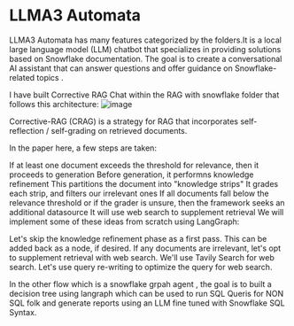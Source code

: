 # LLMA3 Automata


LLMA3 Automata has many features categorized by the folders.It is a local large language model (LLM) chatbot that specializes in providing solutions based on Snowflake documentation. The goal is to create a conversational AI assistant that can answer questions and offer guidance on Snowflake-related topics .


I have built Corrective RAG Chat within the RAG with snowflake folder that follows this architecture:
![image](https://github.com/manjunath-ab/snowflake_sensei/assets/114261603/48124772-8300-41f3-a71d-d65eca768ee4)

Corrective-RAG (CRAG) is a strategy for RAG that incorporates self-reflection / self-grading on retrieved documents.

In the paper here, a few steps are taken:

If at least one document exceeds the threshold for relevance, then it proceeds to generation
Before generation, it performns knowledge refinement
This partitions the document into "knowledge strips"
It grades each strip, and filters our irrelevant ones
If all documents fall below the relevance threshold or if the grader is unsure, then the framework seeks an additional datasource
It will use web search to supplement retrieval
We will implement some of these ideas from scratch using LangGraph:

Let's skip the knowledge refinement phase as a first pass. This can be added back as a node, if desired.
If any documents are irrelevant, let's opt to supplement retrieval with web search.
We'll use Tavily Search for web search.
Let's use query re-writing to optimize the query for web search.


In the other flow which is a snowflake grpah agent , the goal is to built a decision tree using langraph which can be used to run SQL Queris for NON SQL folk and generate reports using an LLM fine tuned with Snowflake SQL Syntax.


